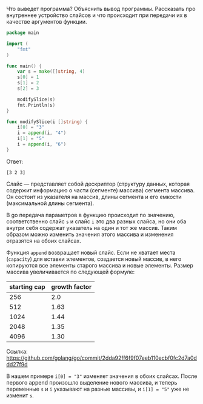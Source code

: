 Что выведет программа? Объяснить вывод программы. Рассказать про внутреннее устройство слайсов и что происходит при передачи их в качестве аргументов функции.

```go
package main

import (
	"fmt"
)

func main() {
	var s = make([]string, 4)
	s[0] = 1
	s[1] = 2
	s[2] = 3

	modifySlice(s)
	fmt.Println(s)
}

func modifySlice(i []string) {
	i[0] = "3"
	i = append(i, "4")
	i[1] = "5"
	i = append(i, "6")
}
```

Ответ:
```
[3 2 3]

```

Слайс — представляет собой дескриптор (структуру данных, которая содержит информацию о части (сегменте) массива) сегмента массива. Он состоит из указателя на массив, длины сегмента и его емкости (максимальной длины сегмента).

В go передача параметров в функцию происходит по значению, соответственно слайс `s` и слайс `i` это два разных слайса, но они оба внутри себя содержат указатель на один и тот же массив. Таким образом можно изменить значения этого массива и изменения отразятся на обоих слайсах. 

Функция `append` возвращает новый слайс. Если не хватает места (`capacity`) для вставки элементов, создается новый массив, в него копируются все элементы старого массива и новые элементы. Размер массива увеличивается по следующей формуле:

| starting cap | growth factor |
| --- | ----------- |
| 256 | 2.0 |
| 512 | 1.63 |
| 1024 | 1.44 |
| 2048 | 1.35 |
| 4096 | 1.30 |

Ссылка: https://github.com/golang/go/commit/2dda92ff6f9f07eeb110ecbf0fc2d7a0ddd27f9d

В нашем примере `i[0] = "3"` изменяет значения в обоих слайсах. После первого append произошло выделение нового массива, и теперь переменные `s` и `i` указывают на разные массивы, и `i[1] = "5"` уже не изменит `s`.